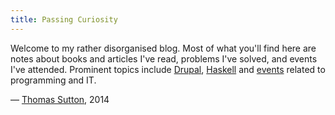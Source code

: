 ```yaml
---
title: Passing Curiosity
---
```


Welcome to my rather disorganised blog. Most of what you'll find here are notes
about books and articles I've read, problems I've solved, and events I've
attended. Prominent topics include [Drupal][], [Haskell][] and [events][]
related to programming and IT.

&mdash; [Thomas Sutton](http://thomas-sutton.id.au/), 2014

[Drupal]: /tag/drupal/
[Haskell]: /tag/haskell/
[events]: /tag/event/
